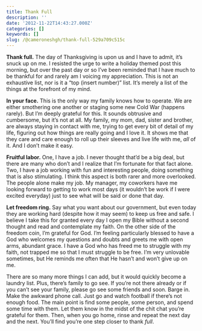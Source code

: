 ```yaml
---
title: Thank Full
description: ''
date: '2012-11-22T14:43:27.000Z'
categories: []
keywords: []
slug: /@cameroneshgh/thank-full-529a709c515c
---
```


**Thank full.** The day of Thanksgiving is upon us and I have to admit, it’s snuck up on me. I resisted the urge to write a holiday themed post this morning, but over the past day or so I’ve been reminded that I have much to be thankful for and rarely am I voicing my appreciation. This is not an exhaustive list, nor is it a “top (insert number)” list. It’s merely a list of the things at the forefront of my mind.

**In your face.** This is the only way my family knows how to operate. We are either smothering one another or staging some new Cold War (happens rarely). But I’m deeply grateful for this. It sounds obtrusive and cumbersome, but it’s not at all. My family, my mom, dad, sister and brother, are always staying in contact with me, trying to get every bit of detail of my life, figuring out how things are really going and I love it. It shows me that they care and care enough to roll up their sleeves and live life with me, _all_ of it. And I don’t make it easy.

**Fruitful labor.** One, I have a job. I never thought that’d be a big deal, but there are many who don’t and I realize that I’m fortunate for that fact alone. Two, I have a job working with fun and interesting people, doing something that is also stimulating. I think this aspect is both rarer and more overlooked. The people alone make my job. My manager, my coworkers have me looking forward to getting to work most days (it wouldn’t be work if I were excited everyday) just to see what will be said or done that day.

**Let freedom ring.** Say what you want about our government, but even today they are working hard (despite how it may seem) to keep us free and safe. I believe I take this for granted every day I open my Bible without a second thought and read and contemplate my faith. On the other side of the freedom coin, I’m grateful for God. I’m feeling particularly blessed to have a God who welcomes my questions and doubts and greets me with open arms, abundant grace. I have a God who has freed me to struggle with my faith, not trapped me so that I must struggle to be free. I’m very unlovable sometimes, but He reminds me often that He hasn’t and won’t give up on me.

There are so many more things I can add, but it would quickly become a laundry list. Plus, there’s family to go see. If you’re not there already or if you can’t see your family, please go see some friends and soon. Barge in. Make the awkward phone call. Just go and watch football if there’s not enough food. The main point is find some people, some person, and spend some time with them. Let them know in the midst of the chit chat you’re grateful for them. Then, when you go home, rinse and repeat the next day and the next. You’ll find you’re one step closer to thank _full_.